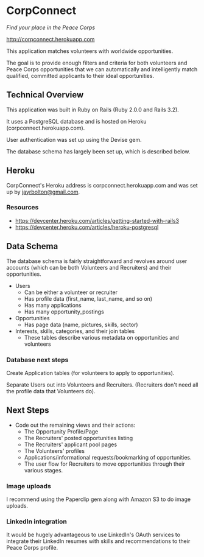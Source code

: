 
# CorpConnect

*Find your place in the Peace Corps*

http://corpconnect.herokuapp.com

This application matches volunteers with worldwide opportunities.

The goal is to provide enough filters and criteria for both volunteers and
Peace Corps opportunities that we can automatically and intelligently match
qualified, committed applicants to their ideal opportunities.

## Technical Overview

This application was built in Ruby on Rails (Ruby 2.0.0 and Rails 3.2).

It uses a PostgreSQL database and is hosted on Heroku (corpconnect.herokuapp.com).

User authentication was set up using the Devise gem.

The database schema has largely been set up, which is described below.

## Heroku

CorpConnect's Heroku address is corpconnect.herokuapp.com and was set up by jayrbolton@gmail.com.

### Resources

* https://devcenter.heroku.com/articles/getting-started-with-rails3
* https://devcenter.heroku.com/articles/heroku-postgresql

## Data Schema

The database schema is fairly straightforward and revolves around user accounts (which can be both Volunteers and Recruiters) and their opportunities.

* Users
	* Can be either a volunteer or recruiter
	* Has profile data (first_name, last_name, and so on)
	* Has many applications
	* Has many opportunity_postings
* Opportunities
	* Has page data (name, pictures, skills, sector)
* Interests, skills, categories, and their join tables
	* These tables describe various metadata on opportunities and volunteers

### Database next steps

Create Application tables (for volunteers to apply to opportunities).

Separate Users out into Volunteers and Recruiters. (Recruiters don't need all the profile data that Volunteers do).

## Next Steps

* Code out the remaining views and their actions:
	* The Opportunity Profile/Page
	* The Recruiters' posted opportunities listing
	* The Recruiters' applicant pool pages
	* The Volunteers' profiles
	* Applications/informational requests/bookmarking of opportunities.
	* The user flow for Recruiters to move opportunities through their various stages.

### Image uploads

I recommend using the Paperclip gem along with Amazon S3 to do image uploads.

### LinkedIn integration

It would be hugely advantageous to use LinkedIn's OAuth services to integrate
their LinkedIn resumes with skills and recommendations to their Peace Corps
profile.
